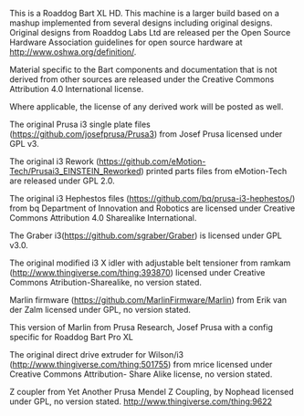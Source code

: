 This is a Roaddog Bart XL HD. This machine is a larger build based on a mashup
implemented from several designs including original designs.  Original
designs from Roaddog Labs Ltd are released per the Open Source Hardware
Association guidelines for open source hardware at
http://www.oshwa.org/definition/.


Material specific to the Bart components and documentation that is not
derived from other sources are released under the Creative Commons
Attribution 4.0 International license.

Where applicable, the license of any derived work will be posted as
well.

The original Prusa i3 single plate files
(https://github.com/josefprusa/Prusa3) from Josef Prusa licensed under
GPL v3.

The original i3 Rework
(https://github.com/eMotion-Tech/Prusai3_EINSTEIN_Reworked) printed
parts files from eMotion-Tech are released under GPL 2.0.

The original i3 Hephestos files
(https://github.com/bq/prusa-i3-hephestos/) from bq Department of
Innovation and Robotics are licensed under Creative Commons Attribution
4.0 Sharealike International.

The Graber i3(https://github.com/sgraber/Graber) is licensed under GPL
v3.0.

The original modified i3 X idler with adjustable belt tensioner from
ramkam (http://www.thingiverse.com/thing:393870) licensed under Creative
Commons Atribution-Sharealike, no version stated.

Marlin firmware (https://github.com/MarlinFirmware/Marlin) from Erik van
der Zalm licensed under GPL, no version stated.

This version of Marlin from Prusa Research, Josef Prusa with a config specific for Roaddog Bart Pro XL

The original direct drive extruder for Wilson/i3
(http://www.thingiverse.com/thing:501755) from mrice licensed under
Creative Commons Attribution- Share Alike license, no version stated.

Z coupler from Yet Another Prusa Mendel Z Coupling, by Nophead licensed under GPL, no version stated.
http://www.thingiverse.com/thing:9622